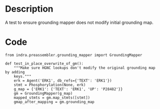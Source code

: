 # Description
A test to ensure grounding mapper does not modify initial grounding map.

# Code
```
from indra.preassembler.grounding_mapper import GroundingMapper

def test_in_place_overwrite_of_gm():
    """Make sure HGNC lookups don't modify the original grounding map by adding
    keys."""
    erk = Agent('ERK1', db_refs={'TEXT': 'ERK1'})
    stmt = Phosphorylation(None, erk)
    g_map = {'ERK1': {'TEXT': 'ERK1', 'UP': 'P28482'}}
    gm = GroundingMapper(g_map)
    mapped_stmts = gm.map_stmts([stmt])
    gmap_after_mapping = gm.grounding_map

```
